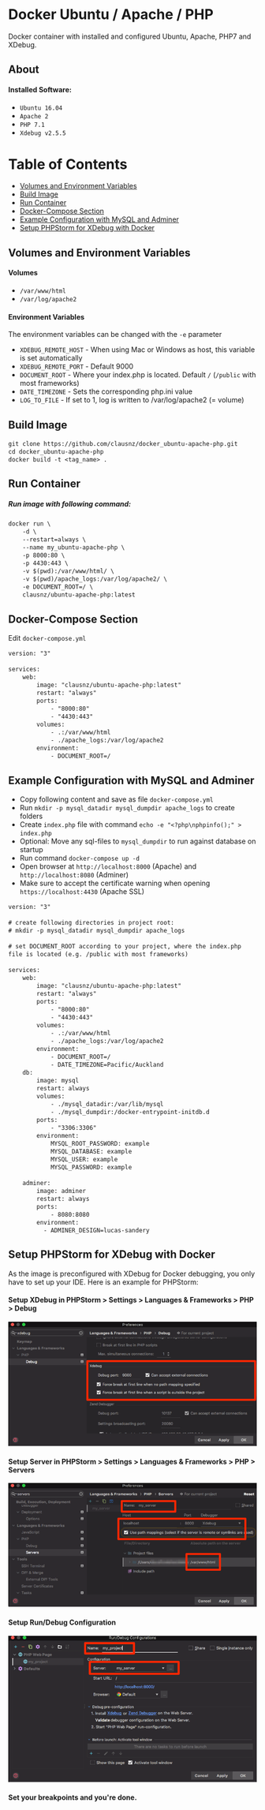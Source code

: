 # Docker Ubuntu / Apache / PHP

Docker container with installed and configured Ubuntu, Apache, PHP7 and XDebug.

## About

#### Installed Software:

- `Ubuntu 16.04`
- `Apache 2`
- `PHP 7.1`
- `Xdebug v2.5.5`

# Table of Contents

* [Volumes and Environment Variables](#volumes-and-environment-variables)
* [Build Image](#build-image)
* [Run Container](#run-container)
* [Docker-Compose Section](#docker-compose-section)
* [Example Configuration with MySQL and Adminer](#example-configuration-with-mysql-and-adminer)
* [Setup PHPStorm for XDebug with Docker](#setup-phpstorm-for-xdebug-with-docker)


## Volumes and Environment Variables

#### Volumes

* `/var/www/html`
* `/var/log/apache2`

#### Environment Variables

The environment variables can be changed with the `-e` parameter 

* `XDEBUG_REMOTE_HOST` - When using Mac or Windows as host, this variable is set automatically
* `XDEBUG_REMOTE_PORT` - Default 9000
* `DOCUMENT_ROOT` - Where your index.php is located. Default `/` (`/public` with most frameworks)
* `DATE_TIMEZONE` - Sets the corresponding php.ini value
* `LOG_TO_FILE` - If set to 1, log is written to /var/log/apache2 (= volume)

## Build Image

    git clone https://github.com/clausnz/docker_ubuntu-apache-php.git
    cd docker_ubuntu-apache-php
    docker build -t <tag_name> .

## Run Container

##### Run image with following command:

    docker run \
        -d \
        --restart=always \
        --name my_ubuntu-apache-php \
        -p 8000:80 \
        -p 4430:443 \
        -v $(pwd):/var/www/html/ \
        -v $(pwd)/apache_logs:/var/log/apache2/ \
        -e DOCUMENT_ROOT=/ \
        clausnz/ubuntu-apache-php:latest

## Docker-Compose Section

Edit `docker-compose.yml`

```
version: "3"

services:
    web:
        image: "clausnz/ubuntu-apache-php:latest"
        restart: "always"
        ports:
            - "8000:80"
            - "4430:443"
        volumes:
            - .:/var/www/html
            - ./apache_logs:/var/log/apache2
        environment:
            - DOCUMENT_ROOT=/       
```

## Example Configuration with MySQL and Adminer

* Copy following content and save as file `docker-compose.yml`
* Run `mkdir -p mysql_datadir mysql_dumpdir apache_logs` to create folders
* Create `index.php` file with command `echo -e "<?php\nphpinfo();" > index.php`
* Optional: Move any sql-files to `mysql_dumpdir` to run against database on startup 
* Run command `docker-compose up -d`
* Open browser at `http://localhost:8000` (Apache) and `http://localhost:8080` (Adminer) 
* Make sure to accept the certificate warning when opening `https://localhost:4430` (Apache SSL)

```
version: "3"

# create following directories in project root:
# mkdir -p mysql_datadir mysql_dumpdir apache_logs

# set DOCUMENT_ROOT according to your project, where the index.php file is located (e.g. /public with most frameworks)

services:
    web:
        image: "clausnz/ubuntu-apache-php:latest"
        restart: "always"
        ports:
            - "8000:80"
            - "4430:443"
        volumes:
            - .:/var/www/html
            - ./apache_logs:/var/log/apache2
        environment:
            - DOCUMENT_ROOT=/
            - DATE_TIMEZONE=Pacific/Auckland
    db:
        image: mysql
        restart: always
        volumes:
            - ./mysql_datadir:/var/lib/mysql
            - ./mysql_dumpdir:/docker-entrypoint-initdb.d
        ports:
            - "3306:3306"
        environment:
            MYSQL_ROOT_PASSWORD: example
            MYSQL_DATABASE: example
            MYSQL_USER: example
            MYSQL_PASSWORD: example

    adminer:
        image: adminer
        restart: always
        ports:
            - 8080:8080
        environment:
          - ADMINER_DESIGN=lucas-sandery
```
        
## Setup PHPStorm for XDebug with Docker

As the image is preconfigured with XDebug for Docker debugging, you only have to set up your IDE. Here is an example for PHPStorm:

#### Setup XDebug in PHPStorm > Settings > Languages & Frameworks > PHP > Debug
![Setup XDebug](docs/images/phpstorm-setup-xdebug.png)

#### Setup Server in PHPStorm > Settings > Languages & Frameworks > PHP > Servers
![Setup Server](docs/images/phpstorm-settings-server.png)

#### Setup Run/Debug Configuration
![Setup Run](docs/images/phpstorm-setup-run.png)

#### Set your breakpoints and you're done.
